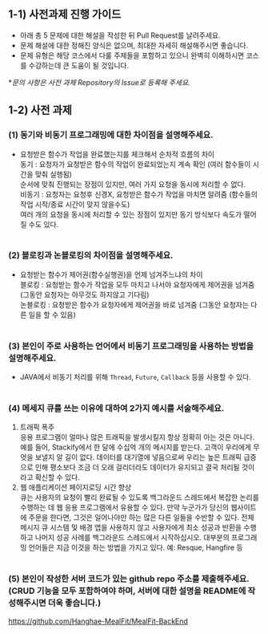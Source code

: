 ## 1-1) 사전과제 진행 가이드

- 아래 총 5 문제에 대한 해설을 작성한 뒤 Pull Request를 날려주세요.
- 문제 해설에 대한 정해진 양식은 없으며, 최대한 자세히 해설해주시면 좋습니다.
- 문제 유형은 해당 코스에서 다룰 주제들을 포함하고 있으니 완벽히 이해하시면 코스를 수강하는데 큰 도움이 될 것입니다.

**문의 사항은 사전 과제 Repository의 Issue로 등록해 주세요.*
  


## 1-2) 사전 과제

### (1) 동기와 비동기 프로그래밍에 대한 차이점을 설명해주세요.
- 요청받은 함수가 작업을 완료했는지를 체크해서 순차적 흐름의 차이<br/> 
동기 : 요청자가 요청받은 함수의 작업이 완료되었는지 계속 확인 (여러 함수들이 시간을 맞춰 실행됨)<br/> 
       순서에 맞춰 진행되는 장점이 있지만,  여러 가지 요청을 동시에 처리할 수 없다. <br/> 
비동기 : 요청자는 요청후 신경X, 요청받은 함수가 작업을 마치면 알려줌 (함수들의 작업 시작/종료 시간이 맞지 않을수도)<br/> 
         여러 개의 요청을 동시에 처리할 수 있는 장점이 있지만 동기 방식보다 속도가 떨어질 수도 있다.<br/> <br/> 
### (2) 블로킹과 논블로킹의 차이점을 설명해주세요.
- 요청받는 함수가 제어권(함수실행권)을 언제 넘겨주느냐의 차이<br/> 
블로킹 : 요청받는 함수가 작업을 모두 마치고 나서야 요청자에게 제어권을 넘겨줌 (그동안 요청자는 아무것도 하지않고 기다림)<br/> 
논블로킹 : 요청받은 함수가 요청자에게 제어권을 바로 넘겨줌 (그동안 요청자는 다른 일을 할 수 있음)<br/> <br/> 
### (3) 본인이 주로 사용하는 언어에서 비동기 프로그래밍을 사용하는 방법을 설명해주세요.
- JAVA에서 비동기 처리를 위해 `Thread`, `Future`, `Callback` 등을 사용할 수 있다.<br/> <br/> 
### (4) 메세지 큐를 쓰는 이유에 대하여 2가지 예시를 서술해주세요.
1. 트래픽 폭주<br/> 
응용 프로그램이 얼마나 많은 트래픽을 발생시킬지 항상 정확히 아는 것은 아니다. 예를 들어, Stackify에서 한 달에 수십억 개의 메시지를 받는다. 고객이 우리에게 무엇을 보낼지 알 길이 없다. 데이터를 대기열에 넣음으로써 우리는 높은 트래픽 급증으로 인해 평소보다 조금 더 오래 걸리더라도 데이터가 유지되고 결국 처리될 것이라고 확신할 수 있다.<br/> 
2. 웹 애플리케이션 페이지로딩 시간 향상<br/> 
큐는 사용자의 요청이 빨리 완료될 수 있도록 백그라운드 스레드에서 복잡한 논리를 수행하는 데 웹 응용 프로그램에서 유용할 수 있다. 만약 누군가가 당신의 웹사이트에 주문을 한다면, 그것은 일어나야만 하는 많은 다른 일들을 수반할 수 있다. 전체 메시지 큐 시스템 및 배경 앱을 사용하지 않고 사용자에게 최소 성공과 반환을 수행하고 나머지 성공 사례를 백그라운드 스레드에서 시작하십시오. 대부분의 프로그래밍 언어들은 지금 이것을 하는 방법을 가지고 있다. 예: Resque, Hangfire 등<br/> <br/> 
### (5) 본인이 작성한 서버 코드가 있는 github repo 주소를 제출해주세요. (CRUD 기능을 모두 포함하여야 하며, 서버에 대한 설명을 README에 작성해주시면 더욱 좋습니다.) 
https://github.com/Hanghae-MealFit/MealFit-BackEnd <br/> 
